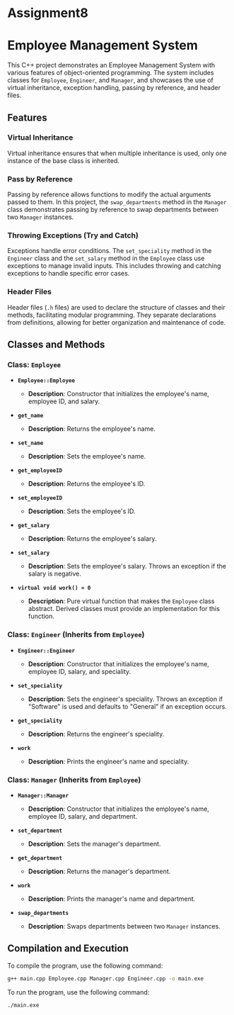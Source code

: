 # Assignment8

# Employee Management System

This C++ project demonstrates an Employee Management System with various features of object-oriented programming. The system includes classes for `Employee`, `Engineer`, and `Manager`, and showcases the use of virtual inheritance, exception handling, passing by reference, and header files.

## Features

### Virtual Inheritance
Virtual inheritance ensures that when multiple inheritance is used, only one instance of the base class is inherited.

### Pass by Reference
Passing by reference allows functions to modify the actual arguments passed to them. In this project, the `swap_departments` method in the `Manager` class demonstrates passing by reference to swap departments between two `Manager` instances.

### Throwing Exceptions (Try and Catch)
Exceptions handle error conditions. The `set_speciality` method in the `Engineer` class and the `set_salary` method in the `Employee` class use exceptions to manage invalid inputs. This includes throwing and catching exceptions to handle specific error cases.

### Header Files
Header files (`.h` files) are used to declare the structure of classes and their methods, facilitating modular programming. They separate declarations from definitions, allowing for better organization and maintenance of code.

## Classes and Methods

### Class: `Employee`

- **`Employee::Employee`**
  - **Description**: Constructor that initializes the employee's name, employee ID, and salary.
  
- **`get_name`**
  - **Description**: Returns the employee's name.
  
- **`set_name`**
  - **Description**: Sets the employee's name.
  
- **`get_employeeID`**
  - **Description**: Returns the employee's ID.
  
- **`set_employeeID`**
  - **Description**: Sets the employee's ID.
  
- **`get_salary`**
  - **Description**: Returns the employee's salary.
  
- **`set_salary`**
  - **Description**: Sets the employee's salary. Throws an exception if the salary is negative.

- **`virtual void work() = 0`**
  - **Description**: Pure virtual function that makes the `Employee` class abstract. Derived classes must provide an implementation for this function.

### Class: `Engineer` (Inherits from `Employee`)

- **`Engineer::Engineer`**
  - **Description**: Constructor that initializes the employee's name, employee ID, salary, and speciality.
  
- **`set_speciality`**
  - **Description**: Sets the engineer's speciality. Throws an exception if "Software" is used and defaults to "General" if an exception occurs.
  
- **`get_speciality`**
  - **Description**: Returns the engineer's speciality.
  
- **`work`**
  - **Description**: Prints the engineer's name and speciality.

### Class: `Manager` (Inherits from `Employee`)

- **`Manager::Manager`**
  - **Description**: Constructor that initializes the employee's name, employee ID, salary, and department.
  
- **`set_department`**
  - **Description**: Sets the manager's department.
  
- **`get_department`**
  - **Description**: Returns the manager's department.
  
- **`work`**
  - **Description**: Prints the manager's name and department. 
  
- **`swap_departments`**
  - **Description**: Swaps departments between two `Manager` instances.

## Compilation and Execution

To compile the program, use the following command:

```bash
g++ main.cpp Employee.cpp Manager.cpp Engineer.cpp -o main.exe
```

To run the program, use the following command:
```bash
./main.exe
```